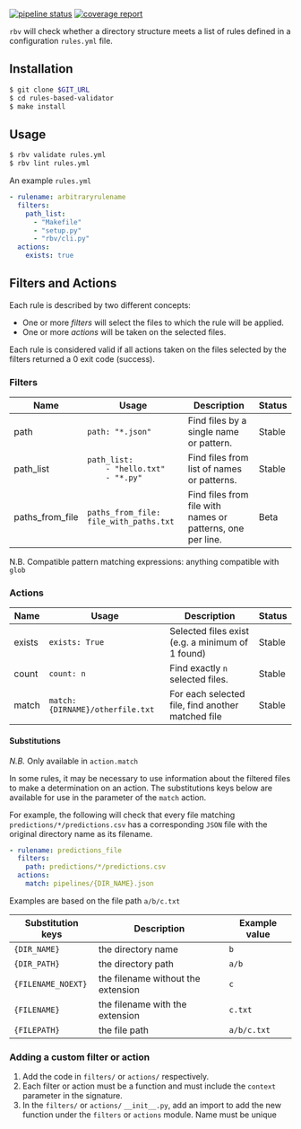 [![pipeline status](https://gitlab.com/prometheuscomputing/rules-based-validator/badges/develop/pipeline.svg)][git_url]
[![coverage report](https://gitlab.com/prometheuscomputing/rules-based-validator/badges/develop/coverage.svg)][coverage_report]

[git_url]: https://gitlab.com/prometheuscomputing/rules-based-validator/commits/develop
[coverage_report]: https://prometheuscomputing.gitlab.io/rules-based-validator/_static/coverage/index.html

`rbv` will check whether a directory structure meets a list of rules defined
in a configuration `rules.yml` file.

## Installation

```bash
$ git clone $GIT_URL
$ cd rules-based-validator
$ make install
```

## Usage

```bash
$ rbv validate rules.yml
$ rbv lint rules.yml
```

An example `rules.yml`
```yaml
- rulename: arbitraryrulename
  filters:
    path_list:
      - "Makefile"
      - "setup.py"
      - "rbv/cli.py"
  actions:
    exists: true
```

## Filters and Actions

Each rule is described by two different concepts:
* One or more *filters* will select the files to which the rule will be applied.
* One or more *actions* will be taken on the selected files.

Each rule is considered valid if all actions taken on the files
selected by the filters returned a 0 exit code (success).

### Filters


|  Name   | Usage         | Description                                        | Status  |  
|---------|---------------|----------------------------------------------------|---|
| path    | `path: "*.json"`  | Find files by a single name or pattern.  | Stable  |   
| path_list | `path_list:`<br/>`    - "hello.txt"`<br/>`    - "*.py"` | Find files from list of names or patterns. | Stable  |   
| paths_from_file  | `paths_from_file: file_with_paths.txt`| Find files from file with names or patterns, one per line.  | Beta  |   

N.B. Compatible pattern matching expressions: anything compatible with `glob`


### Actions

|  Name   | Usage         | Description                                        | Status  |  
|---------|---------------|----------------------------------------------------|---|
| exists  | `exists: True`| Selected files exist (e.g. a minimum of 1 found)   | Stable  |   
| count   | `count: n`    | Find exactly `n` selected files.                   | Stable  |   
| match   | `match: {DIRNAME}/otherfile.txt`            | For each selected file, find another matched file  | Stable  |   

#### Substitutions

*N.B.* Only available in `action.match`

In some rules, it may be necessary to use information about the filtered files to make a determination on an action. The substitutions keys below are available for use in the parameter of the `match` action.

For example, the following will check that every file matching `predictions/*/predictions.csv` has a corresponding `JSON` file with the original directory name as its filename.

```yaml
- rulename: predictions_file
  filters:
    path: predictions/*/predictions.csv
  actions:
    match: pipelines/{DIR_NAME}.json
```

Examples are based on the file path `a/b/c.txt`

| Substitution keys  |   Description                      |Example value|
|--------------------|------------------------------------|-------------|
| `{DIR_NAME}`       |  the directory name                | `b`         |
| `{DIR_PATH}`       |  the directory path                | `a/b`       |
| `{FILENAME_NOEXT}` | the filename without the extension | `c`         |
| `{FILENAME}`       | the filename with the extension    | `c.txt`     |
| `{FILEPATH}`       | the file path                      | `a/b/c.txt` |


### Adding a custom filter or action

1. Add the code in `filters/` or `actions/` respectively.
2. Each filter or action must be a function and must include the `context` parameter in the signature.
3. In the `filters/` or `actions/` `__init__.py`, add an import to add the new function under the
`filters` or `actions` module.
Name must be unique
